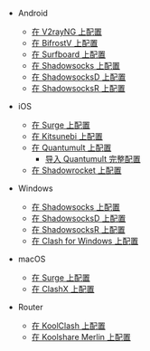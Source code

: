 * Android

  * [在 V2rayNG 上配置](Android/V2rayNG.md)
  * [在 BifrostV 上配置](Android/BifrostV.md)
  * [在 Surfboard 上配置](Android/Surfboard.md)
  * [在 Shadowsocks 上配置](Android/Shadowsocks.md)
  * [在 ShadowsocksD 上配置](Android/ShadowsocksD.md)
  * [在 ShadowsocksR 上配置](Android/ShadowsocksR.md)

* iOS

  * [在 Surge 上配置](iOS/Surge.md)
  * [在 Kitsunebi 上配置](iOS/Kitsunebi.md)
  * [在 Quantumult 上配置](iOS/Quantumult_sub.md)
    * [导入 Quantumult 完整配置](iOS/Quantumult_conf.md)
  * [在 Shadowrocket 上配置](iOS/Shadowrocket.md)

* Windows

  * [在 Shadowsocks 上配置](Windows/Shadowsocks.md)
  * [在 ShadowsocksD 上配置](Windows/ShadowsocksD.md)
  * [在 ShadowsocksR 上配置](Windows/ShadowsocksR.md)
  * [在 Clash for Windows 上配置](Windows/Clash-for-Windows.md)

* macOS

  * [在 Surge 上配置](macOS/Surge.md)
  * [在 ClashX 上配置](macOS/ClashX.md)

* Router

  * [在 KoolClash 上配置](Router/KoolClash.md)
  * [在 Koolshare Merlin 上配置](Router/Merlin.md)

